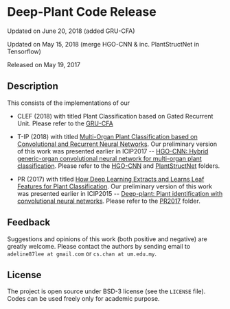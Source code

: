 
# Deep-Plant Code Release
Updated on June 20, 2018 (added GRU-CFA)

Updated on May 15, 2018 (merge HGO-CNN & inc. PlantStructNet in Tensorflow)

Released on May 19, 2017

## Description

This consists of the implementations of our 

* CLEF (2018) with titled Plant Classification based on Gated Recurrent Unit. Please refer to the [GRU-CFA](https://github.com/cs-chan/Deep-Plant/tree/master/GRU-CFA)

* T-IP (2018) with titled [Multi-Organ Plant Classification based on Convolutional and Recurrent Neural Networks](http://cs-chan.com/doc/TIP_Plant.pdf). Our preliminary version of this work was presented earlier in ICIP2017 -- [HGO-CNN: Hybrid generic-organ convolutional neural network for multi-organ plant classification](http://cs-chan.com/doc/ICIP_CR.pdf). Please refer to the [HGO-CNN](https://github.com/cs-chan/Deep-Plant/tree/master/HGO-CNN) and [PlantStructNet](https://github.com/cs-chan/Deep-Plant/tree/master/PlantStructNet) folders.

* PR (2017) with titled [How Deep Learning Extracts and Learns Leaf Features for Plant Classification](http://cs-chan.com/doc/PR2017.pdf). Our preliminary version of this work was presented earlier in ICIP2015 -- [Deep-plant: Plant identification with convolutional neural networks](http://cs-chan.com/doc/150608425v1.pdf). Please refer to the [PR2017](https://github.com/cs-chan/Deep-Plant/tree/master/PR2017) folder.

## Feedback
Suggestions and opinions of this work (both positive and negative) are greatly welcome. Please contact the authors by sending email to
`adeline87lee at gmail.com` or `cs.chan at um.edu.my`.

## License
The project is open source under BSD-3 license (see the ``` LICENSE ``` file). Codes can be used freely only for academic purpose.
